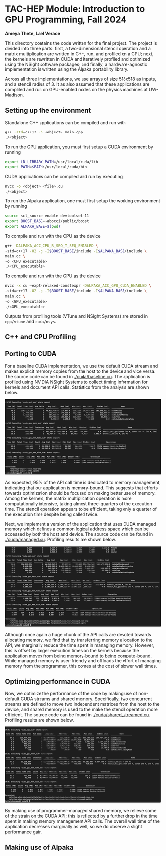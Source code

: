 # **TAC-HEP Module: Introduction to GPU Programming, Fall 2024**
**Ameya Thete, Lael Verace**

This directory contains the code written for the final project. The project is divided into three parts: first,
a two-dimensional stencil operation and a matrix multiplication are written in C++, run, and profiled on a CPU; next, the kernels are rewritten in CUDA and iteratively profiled and optimized using the NSight software packages; and finally, a hardware-agnostic implementation is written using the Alpaka portability library. 

Across all three implementations, we use arrays of size 518x518 as inputs, and a stencil radius of 3. It as also assumed that these applications are compliled and run on GPU-enabled nodes on the physics machines at UW-Madison.  

## Setting up the environment

Standalone C++ applications can be compiled and run with 
```bash
g++ -std=c++17 -o <object> main.cpp
./<object>
```

To run the GPU application, you must first setup a CUDA environment by running
```bash
export LD_LIBRARY_PATH=/usr/local/cuda/lib
export PATH=$PATH:/usr/local/cuda/bin
```
CUDA applications can be compiled and run by executing
```bash
nvcc -o <object> <file>.cu 
./<object>
```

To run the Alpaka application, one must first setup the working environment by running
```bash
source scl_source enable devtoolset-11
export BOOST_BASE=~abocci/public/boost
export ALPAKA_BASE=$(pwd)
```
To compile and run with the CPU as the device
```bash
g++ -DALPAKA_ACC_CPU_B_SEQ_T_SEQ_ENABLED \
-std=c++17 -O2 -g -I$BOOST_BASE/include -I$ALPAKA_BASE/include \
main.cc \
-o <CPU_executable>
./<CPU_executable>
```
To compile and run with the GPU as the device
```bash
nvcc -x cu –expt-relaxed-constexpr -DALPAKA_ACC_GPU_CUDA_ENABLED \
-std=c++17 -O2 -g -I$BOOST_BASE/include -I$ALPAKA_BASE/include \
main.cc \
-o <GPU_executable>
./<GPU_executable>
```

Outputs from profiling tools (VTune and NSight Systems) are stored in `cpp/vtune` and `cuda/nsys`. 

## C++ and CPU Profiling
## Porting to CUDA

For a baseline CUDA implementation, we use the default CUDA stream and makes explicit memory copies from the host to the device and vice versa. The source code can be
found in [./cuda/baseline.cu](./cuda/baseline.cu). The application is profiled using NVIDIA NSight Systems to collect timing information for kernels and document API calls. Statistics from the analysis are shown below. 

![](img/cuda-baseline.png)

As expected, 95% of the API call time is dedicated to memory management, indicating that our application is memory-bound. This suggests that efforts towards optimization should be focused on making better use of memory. Among the kernels, the matrix multiplication operation is more computationally intensive, taking almost three-quarters of the execution time. The stencil operation appears to be efficient, taking only a quarter of the execution time despite being called twice. 

Next, we implement a version of the application that uses CUDA managed memory which defines a common logical address space which can be accessed by both the host and device. The source code can be found in [./cuda/managed.cu](./cuda/managed.cu). Profiling results are shown below.

![](img/cuda-managed.png)

Although once again a huge chunk of the API calls are devoted towards allocating memory, we find that by transferring memory allocation to the API, we marginally reduce the time spent in managing memory. However, this is offset by larger execution times on the kernels because the application moves from being memory-bound to being compute-bound. While managed memory is user-friendly and offloads the effort of managing memory from the programmer, this comes at the cost of slower wall times. 

## Optimizing performance in CUDA

Now, we optimize the performance of the code by making use of non-default CUDA streams and shared memory. Specifically, two concurrent streams are defined to move two independent matrices from the host to the device, and shared memory is used to the make the stencil operation more efficient. The source code can be found in [./cuda/shared_streamed.cu](./cuda/shared_streamed.cu). Profiling results are shown below.

![](img/cuda-shared-streamed.png)

By making use of programmer-managed shared memory, we relieve some of the strain on the CUDA API; this is reflected by a further drop in the time spent in making memory management API calls. The overall wall time of the application decreases marginally as well, so we do observe a slight performance gain. 

## Making use of Alpaka
